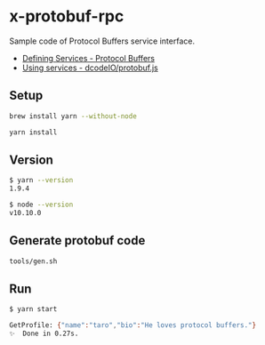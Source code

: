 # x-protobuf-rpc

Sample code of Protocol Buffers service interface.

- [Defining Services - Protocol Buffers](https://developers.google.com/protocol-buffers/docs/proto#services)
- [Using services - dcodeIO/protobuf.js](https://github.com/dcodeIO/ProtoBuf.js/#using-services)

## Setup

```bash
brew install yarn --without-node
```

```bash
yarn install
```

## Version

```bash
$ yarn --version
1.9.4
```

```bash
$ node --version
v10.10.0
```

## Generate protobuf code

```bash
tools/gen.sh
```

## Run

```bash
$ yarn start

GetProfile: {"name":"taro","bio":"He loves protocol buffers."}
✨  Done in 0.27s.
```
